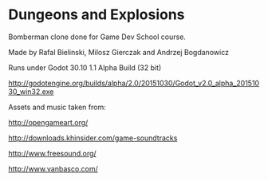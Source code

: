 # Dungeons and Explosions

Bomberman clone done for Game Dev School course.

Made by Rafal Bielinski, Milosz Gierczak and Andrzej Bogdanowicz

Runs under Godot 30.10 1.1 Alpha Build (32 bit) 

http://godotengine.org/builds/alpha/2.0/20151030/Godot_v2.0_alpha_20151030_win32.exe




Assets and music taken from:

http://opengameart.org/

http://downloads.khinsider.com/game-soundtracks

http://www.freesound.org/

http://www.vanbasco.com/
